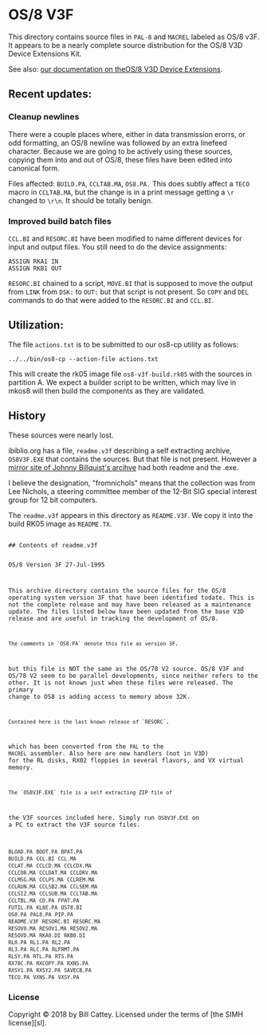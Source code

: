 # OS/8 V3F

This directory contains source files in `PAL-8` and `MACREL` labeled as OS/8 v3F.
It appears to be a nearly complete source distribution for the OS/8 V3D
Device Extensions Kit.

See also: [our documentation on theOS/8 V3D Device Extensions][extensions-doc].

## Recent updates:

### Cleanup newlines

There were a couple places where, either in data transmission erorrs, or odd
formatting, an OS/8 newline was followed by an extra linefeed character. Because
we are going to be actively using these sources, copying them into and out of
OS/8, these files have been edited into canonical form.

Files affected:  `BUILD.PA`, `CCLTAB.MA`, `OS8.PA.`
This does subtly affect a `TECO` macro in `CCLTAB.MA`, but the change is
in a print message getting a `\r` changed to `\r\n`.  It should be totally
benign.

### Improved build batch files

`CCL.BI` and `RESORC.BI` have been modified to name different devices
for input and output files.  You still need to do the device assignments:

    ASSIGN RKA1 IN
    ASSIGN RKB1 OUT

`RESORC.BI` chained to a script, `MOVE.BI` that is supposed to move the
output from `LINK` from `DSK:` to `OUT:` but that script is not present.
So `COPY` and `DEL` commands to do that were added to the `RESORC.BI` and
`CCL.BI`.

## Utilization:

The file `actions.txt` is to be submitted to our os8-cp utility as follows:

    ../../bin/os8-cp --action-file actions.txt

This will create the rk05 image file `os8-v3f-build.rk05` with the sources in
partition A.  We expect a builder script to be written, which may live in
mkos8 will then build the components as they are validated.

## History

These sources were nearly lost.

ibiblio.org has a file, `readme.v3f` describing a self extracting archive,
`OS8V3F.EXE` that contains the sources.  But that file is not present.
However a [mirror site of Johnny Billquist's arcihve][rtk-mirror] had both readme and
the .exe.

I believe the designation, "fromnichols" means that the collection was from
Lee Nichols, a steering committee member of the 12-Bit SIG special interest group
for 12 bit computers.

The `readme.v3f` appears in this directory as `README.V3F`. We copy it into
the build RK05 image as `README.TX`.

[rtk-mirror]:http://rtk.mirrors.pdp-11.ru/ftp.update.uu.se/pdp8/pdp-8/fromnichols/
[extensions-doc]:https://tangentsoft.com/pidp8i/doc/trunk/doc/os8-v3d-device-extensions.md

<code>
## Contents of readme.v3f

OS/8 Version 3F					27-Jul-1995



This archive directory contains the source files for the OS/8 
operating system version 3F that have been identified todate.
This is not the complete release and may have been released
as a maintenance update. The files listed below have been 
updated from the base V3D release and are useful in tracking
the development of OS/8.

	The comments in `OS8.PA` denote this file as version 3F, 
but this file is NOT the same as the OS/78 V2 source. OS/8 V3F
and OS/78 V2 seem to be parallel developments, since neither 
refers to the other. It is not known just when these files 
were released. The primary change to OS8 is adding access to 
memory above 32K. 

	Contained here is the last known release of `RESORC`,
which has been converted from the `PAL` to the `MACREL`
assembler. Also here are new handlers (not in V3D) for the 
RL disks, RX02 floppies in several flavors, and VX virtual
memory.

	The `OS8V3F.EXE` file is a self extracting ZIP file of 
the V3F sources included here. Simply run `OS8V3F.EXE` on a PC 
to extract the V3F source files.



`BLOAD.PA`
`BOOT.PA`
`BPAT.PA`
`BUILD.PA`
`CCL.BI`
`CCL.MA`
`CCLAT.MA`
`CCLCD.MA`
`CCLCDX.MA`
`CCLCOR.MA`
`CCLDAT.MA`
`CCLDRV.MA`
`CCLMSG.MA`
`CCLPS.MA`
`CCLREM.MA`
`CCLRUN.MA`
`CCLSB2.MA`
`CCLSEM.MA`
`CCLSIZ.MA`
`CCLSUB.MA`
`CCLTAB.MA`
`CCLTBL.MA`
`CD.PA`
`FPAT.PA`
`FUTIL.PA`
`KL8E.PA`
`OS78.BI`
`OS8.PA`
`PAL8.PA`
`PIP.PA`
`README.V3F`
`RESORC.BI`
`RESORC.MA`
`RESOV0.MA`
`RESOV1.MA`
`RESOV2.MA`
`RESOVD.MA`
`RKA0.DI`
`RKB0.DI`
`RL0.PA`
`RL1.PA`
`RL2.PA`
`RL3.PA`
`RLC.PA`
`RLFRMT.PA`
`RLSY.PA`
`RTL.PA`
`RTS.PA`
`RX78C.PA`
`RXCOPY.PA`
`RXNS.PA`
`RXSY1.PA`
`RXSY2.PA`
`SAVECB.PA`
`TECO.PA`
`VXNS.PA`
`VXSY.PA`
</code>

### <a id="license"></a>License

Copyright © 2018 by Bill Cattey. Licensed under the terms of
[the SIMH license][sl].
